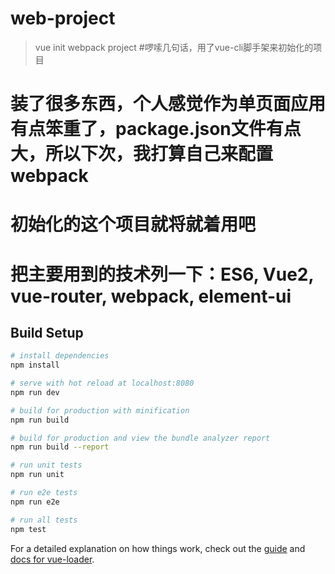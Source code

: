 # web-project

> vue init webpack project
#啰嗦几句话，用了vue-cli脚手架来初始化的项目
# 装了很多东西，个人感觉作为单页面应用有点笨重了，package.json文件有点大，所以下次，我打算自己来配置webpack
# 初始化的这个项目就将就着用吧
# 把主要用到的技术列一下：ES6, Vue2, vue-router, webpack, element-ui

## Build Setup

``` bash
# install dependencies
npm install

# serve with hot reload at localhost:8080
npm run dev

# build for production with minification
npm run build

# build for production and view the bundle analyzer report
npm run build --report

# run unit tests
npm run unit

# run e2e tests
npm run e2e

# run all tests
npm test
```

For a detailed explanation on how things work, check out the [guide](http://vuejs-templates.github.io/webpack/) and [docs for vue-loader](http://vuejs.github.io/vue-loader).
